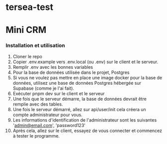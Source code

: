 # tersea-test

# Mini CRM

### Installation et utilisation

 1. Cloner le repo
 2. Copier .env.example vers .env.local (ou .env) sur le client et le serveur.
 3. Remplir .env avec les bonnes variables
 4. Pour la base de données utilisée dans le projet, Postgres
 5. Si vous ne voulez pas mettre en place une image docker pour la base de données, utilisez une base de données Postgres hébergée sur Supabase (comme je l'ai fait).
 6. Exécuter pnpm dev sur le client et le serveur 
 7. Une fois que le serveur démarre, la base de données devrait être remplie avec des tables. 
 8. Une fois le serveur démarré, allez sur api/user/init cela créera un compte administrateur pour vous.
 9. Les informations d'identification de l'administrateur sont les suivantes 
'admin@email.com', 
'password123'
 10. Après cela, allez sur le client, essayez de vous connecter et commencez à tester le programme.
